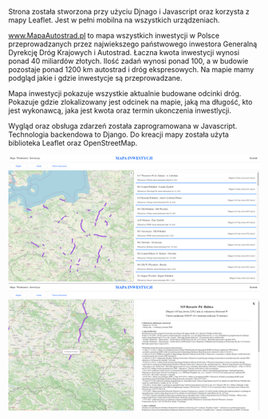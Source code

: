 Strona została stworzona przy użyciu Djnago i Javascript oraz korzysta z mapy Leaflet. Jest w pełni mobilna na wszystkich urządzeniach.

www.MapaAutostrad.pl to mapa wszystkich inwestycji w Polsce przeprowadzanych przez najwiekszego państwowego inwestora Generalną Dyrekcję Dróg Krajowych i Autostrad. Łaczna kwota inwestycji wynosi ponad 40 miliardów złotych. Ilość zadań wynosi ponad 100, a w budowie pozostaje ponad 1200 km autostrad i dróg ekspresowych. Na mapie mamy podgląd jakie i gdzie inwestycje są przeprowadzane.

Mapa inwestycji pokazuje wszystkie aktualnie budowane odcinki dróg. Pokazuje gdzie zlokalizowany jest odcinek na mapie, jaką ma długość, kto jest wykonawcą, jaka jest kwota oraz termin ukonczenia inwestlycji.

Wygląd oraz obsługa zdarzeń została zaprogramowana w Javascript. Technologia backendowa to Django. Do kreacji mapy została użyta biblioteka Leaflet oraz OpenStreetMap.


![alt text](https://github.com/waszkiewiczja/mapaAutostrad/blob/main/m1.png?raw=true)
![alt text](https://github.com/waszkiewiczja/mapaAutostrad/blob/main/m2.png?raw=true)
